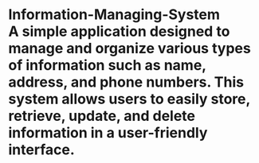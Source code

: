 # Information-Managing-System <br> A simple application designed to manage and organize various types of information such as name, address, and phone numbers. This system allows users to easily store, retrieve, update, and delete information in a user-friendly interface.